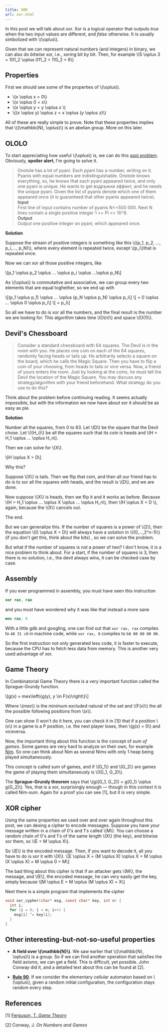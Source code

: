 ```yaml
---
title: XOR
url: xor.html
---
```


In this post we will talk about xor. Xor is a logical operator that outputs  *true* when the two input values are different, and *false* otherwise. It is usually simbolized with \\(\\oplus\\).

<!--more-->

Given that we can represent natural numbers (and integers) in binary, we can also do *bitwise* xor, i.e., xoring bit by bit. Then, for example \\(5 \\oplus 3 = 101_2 \\oplus 011_2 = 110_2 = 6\\)

Properties
----------

First we should see some of the properties of \\(\\oplus\\). 

* \\(x \\oplus x = 0\\)
* \\(x \\oplus 0 = x\\)
* \\(x \\oplus y = y \\oplus x \\)
* \\((x \\oplus y) \\oplus z = x \\oplus (y \\oplus z)\\)

All of these are really simple to prove. Note that these properties implies that \\((\\mathbb{N}, \\oplus)\\) is an abelian group. More on this later.

OLOLO
-----

To start appreciating how useful \\(\\oplus\\) is, we can do this [spoj problem](http://www.spoj.com/problems/OLOLO/). Obviously, **spoiler alert**, I'm going to solve it.

>Onotole has a lot of pyani. Each pyani has a number, writing on it. Pyanis with equal numbers are indistinguishable. Onotole knows everything, so, he knows that each pyani appeared twice, and only one pyani is unique. He wants to get вздръжни эффект, and he needs the unique pyani. Given the list of pyanis denote which one of them appeared once (it is guaranteed that other pyanis appeared twice).  
>**Input**  
>First line of input contains number of pyanis N<=500 000. Next N lines contain a single positive integer 1 <= Pi <= 10^9.  
>**Output**  
>Output one positive integer on pyani, which appeared once.



**Solution**

Suppose the stream of positive integers is something like this \\((p_1, p_2, ..., p_i,..., p_N)\\), where every element is repeated twice, except \\(p_i\\)that is repeated once.

Now we can xor all those positive integers, like

\\[p_1 \\oplus p_2 \\oplus ... \\oplus p_i \\oplus ...\\oplus p_N\\]

As \\(\\oplus\\) is commutative and associative, we can group every two elements that are equal toghether, so we end up with

\\[(p_1 \\oplus p_1) \\oplus ... \\oplus (p_N \\oplus p_N) \\oplus p_i\\] 
\\[ = 0 \\oplus ... \\oplus 0 \\oplus p_i\\]
\\[ = p_i\\]

So all we have to do is xor all the numbers, and the final result is the number we are looking for. This algorithm takes time \\(O(n)\\) and space \\(O(1)\\).


Devil's Chessboard
------------------
>Consider a standard chessboard with 64 squares. The Devil is in the room with you. He places one coin on each of the 64 squares, randomly facing heads or tails up. He arbitrarily selects a square on the board, which he calls the Magic Square. Then you have to flip a coin of your choosing, from heads to tails or vice versa. Now, a friend of yours enters the room. Just by looking at the coins, he must tell the Devil the location of the Magic Square. You may discuss any strategy/algorithm with your friend beforehand. What strategy do you use to do this?

Think about the problem before continuing reading. It seems actually impossible, but with the information we now have about xor it should be as easy as pie.

**Solution**

Number all the squares, from 0 to 63. Let \\(D\\) be the square that the Devil chose. Let \\({H_i}\\) be all the squares such that its coin is heads and \\(H = H_1 \\oplus ... \\oplus H_n\\).

Then we can solve for \\(X\\).

\\[H \\oplus X = D\\]

Why this? 

Suppose \\(X\\) is tails. Then we flip that coin, and then all our friend has to do is to xor all the squares with heads, and the result is \\(D\\), and we are done.

Now suppose \\(X\\) is heads, then we flip it and it works as before. Because \\(H = H_1 \\oplus ... \\oplus X \\oplus ... \\oplus H_n\\), then \\(H \\oplus X = D \\), again, because the \\(X\\) cancels out.

The end.

But we can generalize this. If the number of squares is a power of \\(2\\), then the equation \\(G \\oplus X = D\\) will always have a solution in \\({0,...,2^n-1}\\) (if you don't get this, think about the bits) , so we can solve the problem. 

But what if the number of squares is not a power of two? I don't know, it is a nice problem to think about. For a start, if the number of squares is 3, then there is no solution, i.e., the devil always wins, it can be checked case by case.


Assembly
--------

If you ever programmed in assembly, you must have seen this instruction

```nasm
xor rax, rax
```

and you must have wondered why it was like that instead a more sane

```nasm
mov rax, 0
```

With a little gdb and googling, one can find out that ```xor rax, rax``` compiles to ```48 31 c0``` in machine code, while ```xor rax, 0``` compiles to ```b8 00 00 00 00```.

So the first instruction not only generated less code, it is faster to execute, because the CPU has to fetch less data from memory. This is another very used advantage of xor.

Game Theory
-----------

In Combinatorial Game Theory there is a very important function called the Sprague-Grundy function.

\\[g(x) = mex\\left\\{g(y), y  \\in F(x)\\right\\}\\]

Where \\(mex\\) is the minimum excluded natural of the set and \\(F(x)\\) the all the possible following positions from \\(x\\).

One can show (I won't do it here, you can check it in [1]) that if a position \\(x\\) in a game is a P position, i.e. the next player loses, then \\(g(x) = 0\\) and viceversa.

Now, the important thing about this function is the concept of *sum of games*. Some games are very hard to analyze on their own, for example [Nim](https://en.wikipedia.org/wiki/Nim). 
So one can think about Nim as several Nims with only 1 heap being played simultaneously. 

This concept is called sum of games, and if \\(G_1\\) and \\(G_2\\) are games the game of playing them simultaneously is \\((G_1, G_2)\\).

The **Sprague-Grundy theorem** says that \\(g((G_1, G_2)) = g(G_1) \\oplus g(G_2)\\). Yes, that is a xor, surprisingly enough — though in this context it is called Nim-sum. Again for a proof you can see [1], but it is very simple.

XOR cipher
----------

Using the same properties we used over and over again throughout this post, we can desing a cipher to encode messages.
Suppose you have your message written in a chain of 0's and 1's called \\(M\\). You can choose a random chain of 0's and 1's of the same length \\(X\\) (the key), and bitwise xor them, so \\(E = M \\oplus X\\).

So \\(E\\) is the encoded message. Then, if you want to decode it, all you have to do is xor it with \\(X\\).
\\[E \\oplus X = (M \\oplus X) \\oplus X = M \\oplus (X \\oplus X) = M \\oplus 0 = M\\]

The bad thing about this cipher is that if an attacker gets \\(M\\), the message, and  \\(E\\), the encoded message, he can very easily get the key, simply because
\\[M \\oplus E = M \\oplus (M \\oplus X) = X\\]

Next there is a simple program that implements the cipher

```C
void xor_cypher(char* msg, const char* key, int n) {
  int i;
  for (i = 0; i < n; i++) {
    msg[i] ^= key[i];
  }
}
```




Other interesting-but-not-so-useful properties
----------------------------------------------

* **A field over \\(\\mathbb{N}\\)**.  We saw earlier that \\((\\mathbb{N}, \\oplus)\\) is a group. So if we can find another operation that satisfies the field axioms, we can get a field. This is difficult, yet possible. John Conway did it, and a detailed text about this can be found at [2].



* [**Rule 90**](https://en.wikipedia.org/wiki/Rule_90). If we consider the elementary cellular automaton based on \\(\\oplus\\), given a random initial configuration, the configuration stays random every step.


References
----------
\[1\] [Ferguson, T. *Game Theory*](http://www.math.ucla.edu/~tom/Game_Theory/Contents.html)

[2] Conway, J. *On Numbers and Games*



